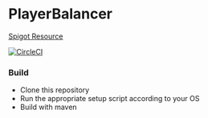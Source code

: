 # PlayerBalancer
[Spigot Resource](https://www.spigotmc.org/resources/10788/)

[![CircleCI](https://circleci.com/gh/Jamezrin/PlayerBalancer.svg?style=svg&circle-token=8cda98f6953e0370e552f5eecff8d3f13b116ab9)](https://circleci.com/gh/Jamezrin/PlayerBalancer)

### Build
* Clone this repository
* Run the appropriate setup script according to your OS
* Build with maven